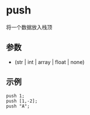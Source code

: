 # push

将一个数据放入栈顶

## 参数
- (str | int | array | float | none)

## 示例
```
push 1;
push [1,-2];
push "A";
```
